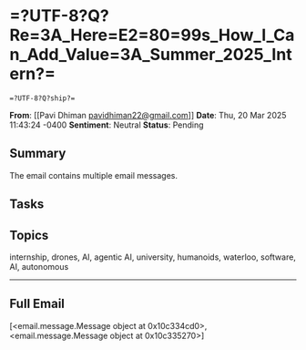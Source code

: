 # =?UTF-8?Q?Re=3A_Here=E2=80=99s_How_I_Can_Add_Value=3A_Summer_2025_Intern?=
	=?UTF-8?Q?ship?=
**From**: [[Pavi Dhiman <pavidhiman22@gmail.com>]]
**Date**: Thu, 20 Mar 2025 11:43:24 -0400
**Sentiment**: Neutral
**Status**: Pending

## Summary
The email contains multiple email messages.

## Tasks

## Topics
internship, drones, AI, agentic AI, university, humanoids, waterloo, software, AI, autonomous

---

## Full Email
[<email.message.Message object at 0x10c334cd0>, <email.message.Message object at 0x10c335270>]
